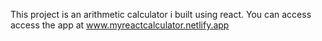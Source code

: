 This project is an arithmetic calculator i built using react.
You can access access the app at www.myreactcalculator.netlify.app 

